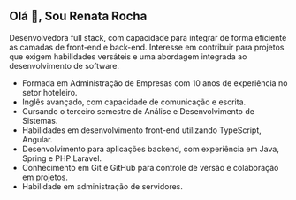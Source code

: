## Olá 👋, Sou Renata Rocha
Desenvolvedora full stack, com capacidade para integrar de forma eficiente as camadas de front-end e back-end.
Interesse em contribuir para projetos que exigem habilidades versáteis e uma abordagem integrada ao desenvolvimento de software.

- Formada em Administração de Empresas com 10 anos de experiência no setor hoteleiro.
- Inglês avançado, com capacidade de comunicação e escrita.
- Cursando o terceiro semestre de Análise e Desenvolvimento de Sistemas.
- Habilidades em desenvolvimento front-end utilizando TypeScript, Angular.
- Desenvolvimento para aplicações backend, com experiência em Java, Spring e PHP Laravel.
- Conhecimento em Git e GitHub para controle de versão e colaboração em projetos.
- Habilidade em administração de servidores.
